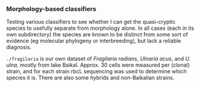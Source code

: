 ### Morphology-based classifiers

Testing various classifiers to see whether I can get the quasi-cryptic
species to usefully separate from morphology alone. In all cases (each in its
own subdirectory) the species are known to be distinct from some sort of
evidence (eg molecular phylogeny or interbreeding), but lack a reliable
diagnosis.

`./fragilaria` is our own dataset of *Fragilaria radians*, *Ulnaria acus*, and
*U. ulna*, mostly from lake Baikal. Approx. 30 cells were measured per (clonal)
strain, and for each strain rbcL sequencing was used to determine which species
it is. There are also some hybrids and non-Baikalian strains.